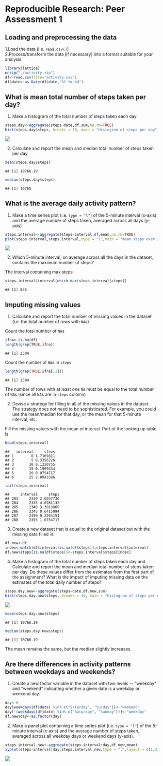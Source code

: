 # Reproducible Research: Peer Assessment 1


## Loading and preprocessing the data
1.Load the data (i.e. `read.csv()`)  
2.Process/transform the data (if necessary) into a format suitable for your analysis  

```r
library(lattice)
unzip("./activity.zip")
df<-read.csv(file="activity.csv")
df$date<-as.Date(df$date,"%Y-%m-%d")
```

## What is mean total number of steps taken per day?
1. Make a histogram of the total number of steps taken each day  

```r
steps.day<-aggregate(steps~date,df,sum,na.rm=TRUE)
hist(steps.day$steps, breaks = 10, main = "Histogram of steps per day", xlab = "steps per day")
```

![](PA1_template_files/figure-html/unnamed-chunk-2-1.png) 

2. Calculate and report the mean and median total number of steps taken per day  

```r
mean(steps.day$steps)
```

```
## [1] 10766.19
```

```r
median(steps.day$steps)
```

```
## [1] 10765
```

## What is the average daily activity pattern?
1. Make a time series plot (i.e. `type = "l"`) of the 5-minute interval (x-axis) and the average number of steps taken, averaged across all days (y-axis)  

```r
steps.interval<-aggregate(steps~interval,df,mean,na.rm=TRUE)
plot(steps~interval,steps.interval,type = "l",main = "mean steps over intervals in a day", xlab = "interval", ylab = "mean steps")
```

![](PA1_template_files/figure-html/unnamed-chunk-4-1.png) 

2. Which 5-minute interval, on average across all the days in the dataset, contains the maximum number of steps?

The interval containing max steps

```r
steps.interval$interval[which.max(steps.interval$steps)]
```

```
## [1] 835
```

## Imputing missing values
1. Calculate and report the total number of missing values in the dataset (i.e. the total number of rows with `NA`s)  

Count the total number of `NA`s

```r
ifna<-is.na(df)
length(grep(TRUE,ifna))
```

```
## [1] 2304
```

Count the number of `NA`s in `steps`

```r
length(grep(TRUE,ifna[,1]))
```

```
## [1] 2304
```

The number of rows with at least one `NA` must be equal to the total number of `NA`s (since all `NA`s are in `steps` colomn)

2. Devise a strategy for filling in all of the missing values in the dataset. The strategy does not need to be sophisticated. For example, you could use the mean/median for that day, or the mean for that 5-minute interval, etc.  

Fill the missing values with the mean of interval. Part of the looking up table is

```r
head(steps.interval)
```

```
##   interval     steps
## 1        0 1.7169811
## 2        5 0.3396226
## 3       10 0.1320755
## 4       15 0.1509434
## 5       20 0.0754717
## 6       25 2.0943396
```

```r
tail(steps.interval)
```

```
##     interval     steps
## 283     2330 2.6037736
## 284     2335 4.6981132
## 285     2340 3.3018868
## 286     2345 0.6415094
## 287     2350 0.2264151
## 288     2355 1.0754717
```

3. Create a new dataset that is equal to the original dataset but with the missing data filled in.

```r
df.new<-df
index<-match(df$interval[is.na(df$steps)],steps.interval$interval)
df.new$steps[is.na(df$steps)]<-steps.interval$steps[index]
```

4. Make a histogram of the total number of steps taken each day and Calculate and report the mean and median total number of steps taken per day. Do these values differ from the estimates from the first part of the assignment? What is the impact of imputing missing data on the estimates of the total daily number of steps?

```r
steps.day.new<-aggregate(steps~date,df.new,sum)
hist(steps.day.new$steps, breaks = 10, main = "Histogram of steps per day (refilled)", xlab = "steps per day")
```

![](PA1_template_files/figure-html/unnamed-chunk-10-1.png) 


```r
mean(steps.day.new$steps)
```

```
## [1] 10766.19
```

```r
median(steps.day.new$steps)
```

```
## [1] 10766.19
```

The mean remains the same, but the median slightly increases.  

## Are there differences in activity patterns between weekdays and weekends?

1. Create a new factor variable in the dataset with two levels -- "weekday" and "weekend" indicating whether a given date is a weekday or weekend day.


```r
day<-0
day[weekdays(df$date) %in% c("Saturday", "Sunday")]<-"weekend"
day[!(weekdays(df$date) %in% c("Saturday", "Sunday"))]<-"weekday"
df.new$day<-as.factor(day)
```

2. Make a panel plot containing a time series plot (i.e. `type = "l"`) of the 5-minute interval (x-axis) and the average number of steps taken, averaged across all weekday days or weekend days (y-axis). 


```r
steps.interval.new<-aggregate(steps~interval+day,df.new,mean)
xyplot(steps~interval|day,steps.interval.new,type = "l",layout = c(1,2))
```

![](PA1_template_files/figure-html/unnamed-chunk-13-1.png) 
